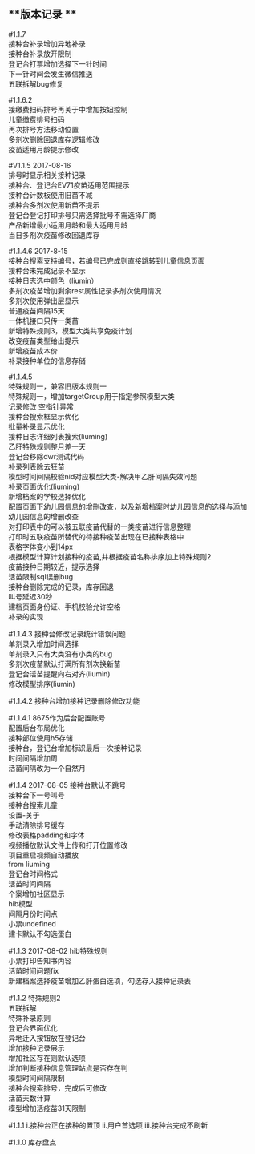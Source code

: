  **版本记录 **
-------------------
#1.1.7
<br/>接种台补录增加异地补录
<br/>接种台补录放开限制
<br/>登记台打票增加选择下一针时间
<br/>下一针时间会发生微信推送
<br/>五联拆解bug修复


#1.1.6.2
<br>接缴费扫码排号再关于中增加按钮控制
<br>儿童缴费排号扫码
<br>再次排号方法移动位置
<br>多剂次删除回退库存逻辑修改
<br>疫苗适用月龄提示修改

#V1.1.5		2017-08-16
<br>排号时显示相关接种记录
<br>接种台、登记台EV71疫苗适用范围提示
<br>接种台计数板使用旧苗不减
<br>接种台多剂次使用新苗不提示
<br>登记台登记打印排号只需选择批号不需选择厂商
<br>产品新增最小适用月龄和最大适用月龄
<br>当日多剂次疫苗修改回退库存

#1.1.4.6	2017-8-15
<br>接种台搜索支持编号，若编号已完成则直接跳转到儿童信息页面
<br>接种台未完成记录不显示
<br>接种日志选中颜色（liumin）
<br>多剂次疫苗增加剩余rest属性记录多剂次使用情况
<br>多剂次使用弹出层显示
<br>普通疫苗间隔15天
<br>一体机接口只传一类苗
<br>新增特殊规则3，模型大类共享免疫计划
<br>改变疫苗类型给出提示
<br>新增疫苗成本价
<br>补录接种单位的信息存储

#1.1.4.5
<br>特殊规则一，兼容旧版本规则一
<br>特殊规则一，增加targetGroup用于指定参照模型大类
<br>记录修改 空指针异常
<br>接种台搜索框显示优化
<br>批量补录显示优化
<br>接种日志详细列表搜索(liuming)
<br>乙肝特殊规则整月差一天
<br>登记台移除dwr测试代码
<br>补录列表除去狂苗
<br>模型时间间隔校验nid对应模型大类-解决甲乙肝间隔失效问题
<br>补录页面优化(liuming)
<br>新增档案的学校选择优化
<br>配置页面下幼儿园信息的增删改查，以及新增档案时幼儿园信息的选择与添加
<br>幼儿园信息的增删改查
<br>对打印表中的可以被五联疫苗代替的一类疫苗进行信息整理
<br>打印时五联疫苗所替代的待接种疫苗出现在已接种表格中
<br>表格字体变小到14px
<br>根据模型计算计划接种的疫苗,并根据疫苗名称排序加上特殊规则2
<br>疫苗接种日期较近，提示选择
<br>活苗限制sql误删bug
<br>接种台删除完成的记录，库存回退
<br>叫号延迟30秒
<br>建档页面身份证、手机校验允许空格
<br>补录的实现

#1.1.4.3
接种台修改记录统计错误问题         <br />
单剂录入增加时间选择               <br />
单剂录入只有大类没有小类的bug      <br />
多剂次疫苗默认打满所有剂次换新苗   <br />
登记台活苗提醒向右对齐(liumin)     <br />
修改模型排序(liumin)               <br />

#1.1.4.2
接种台增加接种记录删除修改功能  <br />

#1.1.4.1
8675作为后台配置账号                    <br />
配置后台布局优化                        <br />
接种部位使用h5存储                      <br />
接种台，登记台增加标识最后一次接种记录  <br />
时间间隔增加周                          <br />
活苗间隔改为一个自然月                  <br />

#1.1.4 2017-08-05
接种台默认不跳号                     <br />
接种台下一号叫号                     <br />
接种台搜索儿童                       <br />
设置-关于                            <br />
手动清除排号缓存                     <br />
修改表格padding和字体                <br />
视频播放默认文件上传和打开位置修改   <br />
项目重启视频自动播放                 <br />
from liuming                         <br />
登记台时间格式                       <br />
活苗时间间隔                         <br />
个案增加社区显示                     <br />
hib模型                              <br />
间隔月份时间点                       <br />
小票undefined                        <br />
建卡默认不勾选蛋白                   <br />

#1.1.3 2017-08-02
hib特殊规则                                          <br />
小票打印告知书内容                                   <br />
活苗时间问题fix                                      <br />
新建档案选择疫苗增加乙肝蛋白选项，勾选存入接种记录表 <br />

#1.1.2 
特殊规则2                         <br />
五联拆解                          <br />
特殊补录原则                      <br />
登记台界面优化                    <br />
异地迁入按钮放在登记台            <br />
增加接种记录展示                  <br />
增加社区存在则默认选项            <br />
增加判断接种信息管理站点是否存在判<br />
模型时间间隔限制                  <br />
接种台搜索排号，完成后可修改      <br />
活苗天数计算                      <br />
模型增加活疫苗31天限制            <br />

#1.1.1 i.接种台正在接种的置顶 ii.用户首选项 iii.接种台完成不刷新

#1.1.0 库存盘点














